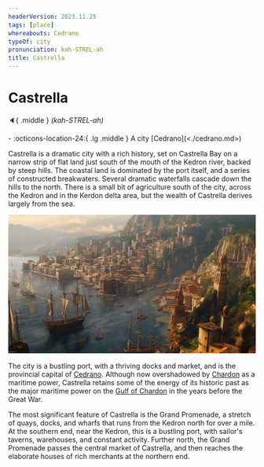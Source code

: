 ```yaml
---
headerVersion: 2023.11.25
tags: [place]
whereabouts: Cedrano
typeOf: city
pronunciation: kah-STREL-ah
title: Castrella
---
```

# Castrella
:speaker:{ .middle } *(kah-STREL-ah)*  
<div class="grid cards ext-narrow-margin ext-one-column" markdown>
-    :octicons-location-24:{ .lg .middle } A city [Cedrano](<./cedrano.md>)  
</div>


Castrella is a dramatic city with a rich history, set on Castrella Bay on a narrow strip of flat land just south of the mouth of the Kedron river, backed by steep hills. The coastal land is dominated by the port itself, and a series of constructed breakwaters. Several dramatic waterfalls cascade down the hills to the north. There is a small bit of agriculture south of the city, across the Kedron and in the Kerdon delta area, but the wealth of Castrella derives largely from the sea.

![Castrella V2](../../../../assets/castrella-v2.png)

The city is a bustling port, with a thriving docks and market, and is the provincial capital of [Cedrano](<./cedrano.md>). Although now overshadowed by [Chardon](<../chardon/chardon.md>) as a maritime power, Castrella retains some of the energy of its historic past as the major maritime power on the [Gulf of Chardon](<../../gulf-of-chardon.md>) in the years before the Great War. 

The most significant feature of Castrella is the Grand Promenade, a stretch of quays, docks, and wharfs that runs from the Kedron north for over a mile. At the southern end, near the Kedron, this is a bustling port, with sailor's taverns, warehouses, and constant activity. Further north, the Grand Promenade passes the central market of Castrella, and then reaches the elaborate houses of rich merchants at the northern end. 
